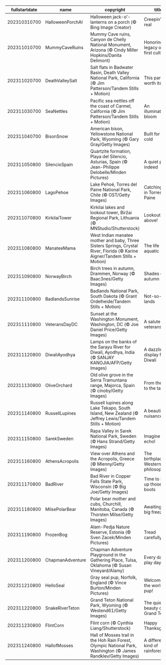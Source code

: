 |fullstartdate|name|copyright|title|image|
|--|--|--|--|--|
202310310700|HalloweenPorchAI|Halloween jack-o'-lanterns on a porch (© Bing Image Creator)|Creepin' it real|![](/en-US/2023/11/202310310700HalloweenPorchAI.jpg)|
202311010700|MummyCaveRuins|Mummy Cave ruins, Canyon de Chelly National Monument, Arizona (© Cindy Miller Hopkins/Danita Delimont)|Honoring the legacy of our first cultures|![](/en-US/2023/11/202311010700MummyCaveRuins.jpg)|
202311020700|DeathValleySalt|Salt flats in Badwater Basin, Death Valley National Park, California (© Jim Patterson/Tandem Stills + Motion)|This park is worth its salt|![](/en-US/2023/11/202311020700DeathValleySalt.jpg)|
202311030700|SeaNettles|Pacific sea nettles off the coast of Carmel, California (© Jim Patterson/Tandem Stills + Motion)|An illuminated bloom|![](/en-US/2023/11/202311030700SeaNettles.jpg)|
202311040700|BisonSnow|American bison, Yellowstone National Park, Wyoming (© Gary Gray/Getty Images)|Built for the cold|![](/en-US/2023/11/202311040700BisonSnow.jpg)|
202311050800|SilencioSpain|Quartzite formation, Playa del Silencio, Asturias, Spain (© Jean-Philippe Delobelle/Minden Pictures)|A quiet place, indeed|![](/en-US/2023/11/202311050800SilencioSpain.jpg)|
202311060800|LagoPehoe|Lake Pehoé, Torres del Paine National Park, Chile (© OST/Getty Images)|Catching rays in Torres del Paine|![](/en-US/2023/11/202311060800LagoPehoe.jpg)|
202311070800|KirkilaiTower|Kirkilai lakes and lookout tower, Biržai Regional Park, Lithuania (© MNStudio/Shutterstock)|Lookout above!|![](/en-US/2023/11/202311070800KirkilaiTower.jpg)|
202311080800|ManateeMama|West Indian manatee mother and baby, Three Sisters Springs, Crystal River, Florida (© Karine Aigner/Tandem Stills + Motion)|The life aquatic|![](/en-US/2023/11/202311080800ManateeMama.jpg)|
202311090800|NorwayBirch|Birch trees in autumn, Drammen, Norway (© Baac3nes/Getty Images)|Shades of autumn|![](/en-US/2023/11/202311090800NorwayBirch.jpg)|
202311100800|BadlandsSunrise|Badlands National Park, South Dakota (© Grant Ordelheide/Tandem Stills + Motion)|Not-so-bad lands|![](/en-US/2023/11/202311100800BadlandsSunrise.jpg)|
202311110800|VeteransDayDC|Sunset at the Washington Monument, Washington, DC (© Joe Daniel Price/Getty Images)|A salute to veterans|![](/en-US/2023/11/202311110800VeteransDayDC.jpg)|
202311120800|DiwaliAyodhya|Lamps on the banks of the Sarayu River for Diwali, Ayodhya, India (© SANJAY KANOJIA/AFP/Getty Images)|A dazzling display for Diwali|![](/en-US/2023/11/202311120800DiwaliAyodhya.jpg)|
202311130800|OliveOrchard|Old olive grove in the Serra Tramuntana range, Majorca, Spain (© cinoby/Getty Images)|From the tree to the table|![](/en-US/2023/11/202311130800OliveOrchard.jpg)|
202311140800|RussellLupines|Russell lupines along Lake Tekapo, South Island, New Zealand (© Jeffrey Lewis/Tandem Stills + Motion)|A beautiful nuisance|![](/en-US/2023/11/202311140800RussellLupines.jpg)|
202311150800|SarekSweden|Rapa Valley in Sarek National Park, Sweden (© Hans Strand/Getty Images)|Imagine the echo!|![](/en-US/2023/11/202311150800SarekSweden.jpg)|
202311160800|AthensAcropolis|View over Athens and the Acropolis, Greece (© Mlenny/Getty Images)|The birthplace of Western philosophy|![](/en-US/2023/11/202311160800AthensAcropolis.jpg)|
202311170800|BadRiver|Bad River in Copper Falls State Park, Wisconsin (© Big Joe/Getty Images)|Time to lace up those boots|![](/en-US/2023/11/202311170800BadRiver.jpg)|
202311180800|MilsePolarBear|Polar bear mother and cubs, Churchill, Manitoba, Canada (© Thorsten Milse/Getty Images)|Awaiting the big freeze|![](/en-US/2023/11/202311180800MilsePolarBear.jpg)|
202311190800|FrozenBog|Alam-Pedja Nature Reserve, Estonia (© Sven Zacek/Minden Pictures)|Tread carefully!|![](/en-US/2023/11/202311190800FrozenBog.jpg)|
202311200800|ChapmanAdventure|Chapman Adventure Playground in the Gathering Place, Tulsa, Oklahoma (© Susan Vineyard/Alamy)|Every day is a play day!|![](/en-US/2023/11/202311200800ChapmanAdventure.jpg)|
202311210800|HelloSeal|Gray seal pup, Norfolk, England (© Vince Burton/Minden Pictures)|Welcome to the world, pup!|![](/en-US/2023/11/202311210800HelloSeal.jpg)|
202311220800|SnakeRiverTeton|Grand Teton National Park, Wyoming (© Westend61/Getty Images)|The quiet beauty of Grand Teton|![](/en-US/2023/11/202311220800SnakeRiverTeton.jpg)|
202311230800|FlintCorn|Flint corn (© Cynthia Liang/Shutterstock)|Happy Thanksgiving!|![](/en-US/2023/11/202311230800FlintCorn.jpg)|
202311240800|HallofMosses|Hall of Mosses trail in the Hoh Rain Forest, Olympic National Park, Washington (© James Randklev/Getty Images)|A different kind of rainforest|![](/en-US/2023/11/202311240800HallofMosses.jpg)|
